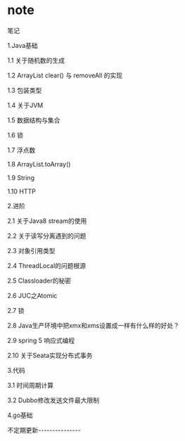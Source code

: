 # note
笔记

1.Java基础

1.1 关于随机数的生成

1.2 ArrayList clear() 与 removeAll 的实现

1.3 包装类型

1.4 关于JVM

1.5 数据结构与集合

1.6 锁

1.7 浮点数

1.8 ArrayList.toArray()

1.9 String

1.10 HTTP

2.进阶

2.1 关于Java8 stream的使用

2.2 关于读写分离遇到的问题

2.3 对象引用类型

2.4 ThreadLocal的问题根源

2.5 Classloader的秘密

2.6 JUC之Atomic

2.7 锁

2.8 Java生产环境中把xmx和xms设置成一样有什么样的好处？

2.9 spring 5 响应式编程

2.10 关于Seata实现分布式事务

3.代码

3.1 时间周期计算

3.2 Dubbo修改发送文件最大限制

4.go基础

不定期更新---------------

